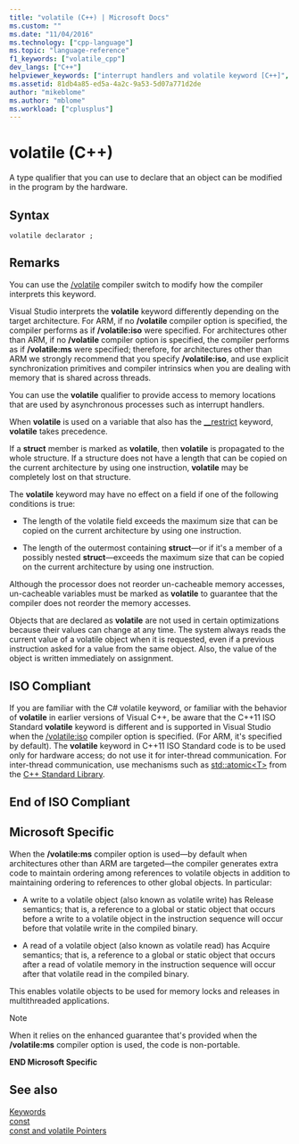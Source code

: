 ```yaml
---
title: "volatile (C++) | Microsoft Docs"
ms.custom: ""
ms.date: "11/04/2016"
ms.technology: ["cpp-language"]
ms.topic: "language-reference"
f1_keywords: ["volatile_cpp"]
dev_langs: ["C++"]
helpviewer_keywords: ["interrupt handlers and volatile keyword [C++]", "volatile keyword [C++]", "volatile objects", "objects [C++], volatile"]
ms.assetid: 81db4a85-ed5a-4a2c-9a53-5d07a771d2de
author: "mikeblome"
ms.author: "mblome"
ms.workload: ["cplusplus"]
---
```

# volatile (C++)
A type qualifier that you can use to declare that an object can be modified in the program by the hardware.  
  
## Syntax  
  
```  
volatile declarator ;  
```  
  
## Remarks  
 You can use the [/volatile](../build/reference/volatile-volatile-keyword-interpretation.md) compiler switch to modify how the compiler interprets this keyword.  
  
 Visual Studio interprets the **volatile** keyword differently depending on the target architecture. For ARM, if no **/volatile** compiler option is specified, the compiler performs as if **/volatile:iso** were specified. For architectures other than ARM, if no **/volatile** compiler option is specified, the compiler performs as if **/volatile:ms** were specified; therefore, for architectures other than ARM we strongly recommend that you specify **/volatile:iso**, and use explicit synchronization primitives and compiler intrinsics when you are dealing with memory that is shared across threads.  
  
 You can use the **volatile** qualifier to provide access to memory locations that are used by asynchronous processes such as interrupt handlers.  
  
 When **volatile** is used on a variable that also has the [__restrict](../cpp/extension-restrict.md) keyword, **volatile** takes precedence.  
  
 If a **struct** member is marked as **volatile**, then **volatile** is propagated to the whole structure. If a structure does not have a length that can be copied on the current architecture by using one instruction, **volatile** may be completely lost on that structure.  
  
 The **volatile** keyword may have no effect on a field if one of the following conditions is true:  
  
-   The length of the volatile field exceeds the maximum size that can be copied on the current architecture by using one instruction.  
  
-   The length of the outermost containing **struct**—or if it's a member of a possibly nested **struct**—exceeds the maximum size that can be copied on the current architecture by using one instruction.  
  
 Although the processor does not reorder un-cacheable memory accesses, un-cacheable variables must be marked as **volatile** to guarantee that the compiler does not reorder the memory accesses.  
  
 Objects that are declared as **volatile** are not used in certain optimizations because their values can change at any time.  The system always reads the current value of a volatile object when it is requested, even if a previous instruction asked for a value from the same object.  Also, the value of the object is written immediately on assignment.  
  
## ISO Compliant  
 If you are familiar with the C# volatile keyword, or familiar with the behavior of **volatile** in earlier versions of Visual C++, be aware that the C++11 ISO Standard **volatile** keyword is different and is supported in Visual Studio when the [/volatile:iso](../build/reference/volatile-volatile-keyword-interpretation.md) compiler option is specified. (For ARM, it's specified by default). The **volatile** keyword in C++11 ISO Standard code is to be used only for hardware access; do not use it for inter-thread communication. For inter-thread communication, use mechanisms such as [std::atomic\<T>](../standard-library/atomic.md) from the [C++ Standard Library](../standard-library/cpp-standard-library-reference.md).  
  
## End of ISO Compliant  
  
## Microsoft Specific  
 When the **/volatile:ms** compiler option is used—by default when architectures other than ARM are targeted—the compiler generates extra code to maintain ordering among references to volatile objects in addition to maintaining ordering to references to other global objects. In particular:  
  
-   A write to a volatile object (also known as volatile write) has Release semantics; that is, a reference to a global or static object that occurs before a write to a volatile object in the instruction sequence will occur before that volatile write in the compiled binary.  
  
-   A read of a volatile object (also known as volatile read) has Acquire semantics; that is, a reference to a global or static object that occurs after a read of volatile memory in the instruction sequence will occur after that volatile read in the compiled binary.  
  
 This enables volatile objects to be used for memory locks and releases in multithreaded applications.  
  
> [!NOTE]
>  When it relies on the enhanced guarantee that's provided when the **/volatile:ms** compiler option is used, the code is non-portable.  
  
**END Microsoft Specific**  
  
## See also  
 [Keywords](../cpp/keywords-cpp.md)   
 [const](../cpp/const-cpp.md)   
 [const and volatile Pointers](../cpp/const-and-volatile-pointers.md)